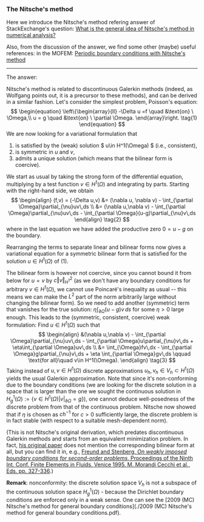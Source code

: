 ### The Nitsche's method

Here we introduce the Nitsche's method refering answer of StackExchange's question: [What is the general idea of Nitsche's method in numerical analysis?](https://scicomp.stackexchange.com/questions/19910/what-is-the-general-idea-of-nitsches-method-in-numerical-analysis)

Also, from the discussion of the answer, we find some other (maybe) useful references: in the MOFEM: [Periodic boundary conditions with Nitsche's method](http://mofem.eng.gla.ac.uk/mofem/html/nitsche_periodic.html)

---

The answer:

Nitsche's method is related to discontinuous Galerkin methods (indeed, as Wolfgang points out, it is a precursor to these methods), and can be  derived in a similar fashion. Let's consider the simplest problem,  Poisson's equation:
$$
\begin{equation}
\left\{\begin{array}{ll}
-\Delta u =f \quad &\text{on} \ \Omega,\\ 
u = g \quad &\text{on} \ \partial \Omega.
\end{array}\right. \tag{1}
\end{equation}
$$
We are now looking for a variational formulation that 

1. is satisfied by the (weak) solution $ u\in H^1(\Omega) $ (i.e., consistent),
2. is symmetric in $u$ and $v$,
3. admits a unique solution (which means that the bilinear form is coercive).

We start as usual by taking the strong form of the differential equation, multiplying by a test function $v\in H^1(\Omega)$ and integrating by parts. Starting with the right-hand side, we obtain
$$
\begin{align}
(f,v) = (-\Delta u,v) &= (\nabla u, \nabla v) - \int_{\partial \Omega}\partial_{\nu}uv\,ds \\
&= (\nabla u,\nabla v) - \int_{\partial \Omega}\partial_{\nu}uv\,ds - \int_{\partial \Omega}(u-g)\partial_{\nu}v\,ds
\end{align} \tag{2}
$$
where in the last equation we have added the productive zero $0=u-g$ on the boundary.

Rearranging the terms to separate linear and bilinear forms now gives a  variational equation for a symmetric bilinear form that is satisfied for the solution $u\in H^1(\Omega)$ of (1).

The bilinear form is however not coercive, since you cannot bound it from below for $u=v$ by $c\Vert v\Vert_{H^1}^2$ (as we don't have any boundary conditions for arbitrary $v\in H^1(\Omega)$, we cannot use Poincaré's inequality as usual -- this means we can make the $L^2$ part of the norm arbitrarily large without changing the bilinear form). So we need to add another (symmetric) term that vanishes for the true solution: $\eta \int_{\partial\Omega}(u-g)v\,ds$ for some $\eta>0$ large enough. This leads to the (symmetric, consistent, coercive) weak formulation: Find $u\in H^1(\Omega)$ such that
$$
\begin{align}
&(\nabla u,\nabla v) - \int_{\partial \Omega}\partial_{\nu}uv\,ds - \int_{\partial \Omega}u\partial_{\nu}v\,ds + \eta\int_{\partial \Omega}uv\,ds \\
&= \int_{\Omega}fv\,dx - \int_{\partial \Omega}g\partial_{\nu}v\,ds + \eta \int_{\partial \Omega}gv\,ds \qquad \text{for all}\quad v\in H^1(\Omega).
\end{align} \tag{3}
$$
Taking instead of $u,v\in H^1(\Omega)$ discrete approximations $u_h,v_h\in V_h\subset H^1(\Omega)$ yields the usual Galerkin approximation. Note that since it's non-conforming due to the boundary conditions (we are looking for the discrete solution in a space that is larger than the one we sought the continuous solution in $H^1_g(\Omega):=\{v\in H^1(\Omega)| v|_{\partial\Omega}=g \}$), one cannot deduce well-posedness of the discrete problem from that of the continuous problem. Nitsche now showed that if $\eta$ is chosen as $ch^{-1}$ for $c>0$ sufficiently large, the discrete problem is in fact stable (with respect to a suitable mesh-dependent norm).

(This is not Nitsche's original derivation, which predates discontinuous Galerkin methods and starts from an equivalent minimization problem. In fact, [his original paper](http://link.springer.com/article/10.1007%2FBF02995904) does not mention the corresponding bilinear form at all, but you can find it in, e.g., [Freund and Stenberg, *On weakly imposed boundary conditions for second-order problems*, Proceedings of the Ninth Int. Conf. Finite Elements in Fluids, Venice 1995. M. Morandi Cecchi et al., Eds. pp. 327-336](http://math.aalto.fi/~rstenber/Publications/Venice95.pdf).)

**Remark**: nonconformity: the discrete solution space $V_h$ is not a subspace of the continuous solution space $H^1_g(\Omega)$ - because the Dirichlet boundary conditions are enforced only in a weak sense. One can see the [2009 (MC) Nitsche's method for general boundary conditions](./2009 (MC) Nitsche's method for general boundary conditions.pdf).

